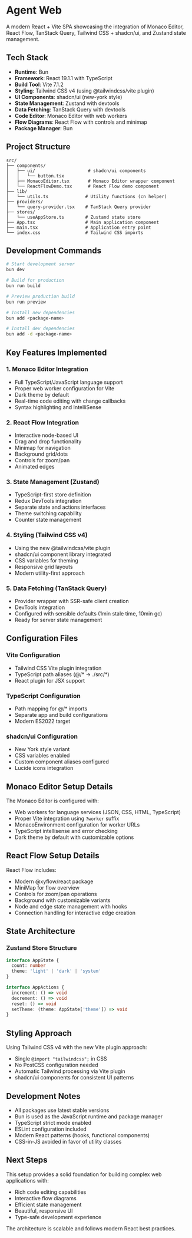 # Agent Web

A modern React + Vite SPA showcasing the integration of Monaco Editor, React Flow, TanStack Query, Tailwind CSS + shadcn/ui, and Zustand state management.

## Tech Stack

- **Runtime**: Bun
- **Framework**: React 19.1.1 with TypeScript
- **Build Tool**: Vite 7.1.2
- **Styling**: Tailwind CSS v4 (using @tailwindcss/vite plugin)
- **UI Components**: shadcn/ui (new-york style)
- **State Management**: Zustand with devtools
- **Data Fetching**: TanStack Query with devtools
- **Code Editor**: Monaco Editor with web workers
- **Flow Diagrams**: React Flow with controls and minimap
- **Package Manager**: Bun

## Project Structure

```
src/
├── components/
│   ├── ui/                    # shadcn/ui components
│   │   └── button.tsx
│   ├── MonacoEditor.tsx       # Monaco Editor wrapper component
│   └── ReactFlowDemo.tsx      # React Flow demo component
├── lib/
│   └── utils.ts              # Utility functions (cn helper)
├── providers/
│   └── query-provider.tsx    # TanStack Query provider
├── stores/
│   └── useAppStore.ts        # Zustand state store
├── App.tsx                   # Main application component
├── main.tsx                  # Application entry point
└── index.css                 # Tailwind CSS imports
```

## Development Commands

```bash
# Start development server
bun dev

# Build for production
bun run build

# Preview production build
bun run preview

# Install new dependencies
bun add <package-name>

# Install dev dependencies
bun add -d <package-name>
```

## Key Features Implemented

### 1. Monaco Editor Integration
- Full TypeScript/JavaScript language support
- Proper web worker configuration for Vite
- Dark theme by default
- Real-time code editing with change callbacks
- Syntax highlighting and IntelliSense

### 2. React Flow Integration
- Interactive node-based UI
- Drag and drop functionality
- Minimap for navigation
- Background grid/dots
- Controls for zoom/pan
- Animated edges

### 3. State Management (Zustand)
- TypeScript-first store definition
- Redux DevTools integration
- Separate state and actions interfaces
- Theme switching capability
- Counter state management

### 4. Styling (Tailwind CSS v4)
- Using the new @tailwindcss/vite plugin
- shadcn/ui component library integrated
- CSS variables for theming
- Responsive grid layouts
- Modern utility-first approach

### 5. Data Fetching (TanStack Query)
- Provider wrapper with SSR-safe client creation
- DevTools integration
- Configured with sensible defaults (1min stale time, 10min gc)
- Ready for server state management

## Configuration Files

### Vite Configuration
- Tailwind CSS Vite plugin integration
- TypeScript path aliases (@/* → ./src/*)
- React plugin for JSX support

### TypeScript Configuration
- Path mapping for @/* imports
- Separate app and build configurations
- Modern ES2022 target

### shadcn/ui Configuration
- New York style variant
- CSS variables enabled
- Custom component aliases configured
- Lucide icons integration

## Monaco Editor Setup Details

The Monaco Editor is configured with:
- Web workers for language services (JSON, CSS, HTML, TypeScript)
- Proper Vite integration using `?worker` suffix
- MonacoEnvironment configuration for worker URLs
- TypeScript intellisense and error checking
- Dark theme by default with customizable options

## React Flow Setup Details

React Flow includes:
- Modern @xyflow/react package
- MiniMap for flow overview
- Controls for zoom/pan operations
- Background with customizable variants
- Node and edge state management with hooks
- Connection handling for interactive edge creation

## State Architecture

### Zustand Store Structure
```typescript
interface AppState {
  count: number
  theme: 'light' | 'dark' | 'system'
}

interface AppActions {
  increment: () => void
  decrement: () => void
  reset: () => void
  setTheme: (theme: AppState['theme']) => void
}
```

## Styling Approach

Using Tailwind CSS v4 with the new Vite plugin approach:
- Single `@import "tailwindcss";` in CSS
- No PostCSS configuration needed
- Automatic Tailwind processing via Vite plugin
- shadcn/ui components for consistent UI patterns

## Development Notes

- All packages use latest stable versions
- Bun is used as the JavaScript runtime and package manager
- TypeScript strict mode enabled
- ESLint configuration included
- Modern React patterns (hooks, functional components)
- CSS-in-JS avoided in favor of utility classes

## Next Steps

This setup provides a solid foundation for building complex web applications with:
- Rich code editing capabilities
- Interactive flow diagrams
- Efficient state management
- Beautiful, responsive UI
- Type-safe development experience

The architecture is scalable and follows modern React best practices.